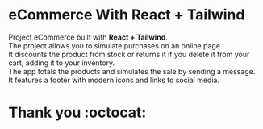 # eCommerce With React + Tailwind

Project eCommerce built with <b>React + Tailwind</b>.<br>
The project allows you to simulate purchases on an online page.<br>
It discounts the product from stock or returns it if you delete it from your cart, adding it to your inventory.<br>
The app totals the products and simulates the sale by sending a message.<br>
It features a footer with modern icons and links to social media.<br>

# Thank you :octocat:
